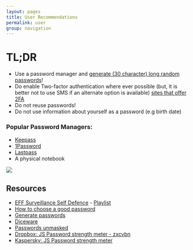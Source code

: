 ```yaml
---
layout: pages
title: User Recommendations
permalink: user
group: navigation
---
```


# TL;DR
* Use a password manager and [generate (30 character) long random passwords](http://passwordsgenerator.net)!
* Do enable Two-factor authentication where ever possible (but, it is better not to use SMS if an alternate option is available) [sites that offer 2FA](https://twofactorauth.org/)
* Do not reuse passwords!
* Do not use information about yourself as a password (e.g birth date)

### Popular Password Managers:
* [Keepass](http://keepass.info)
* [1Password](https://agilebits.com/onepassword)
* [Lastpass](https://lastpass.com)
* A physical notebook

[![]({{site.baseurl}}/assets/images/password_strength.png)](http://xkcd.com/936/)

## Resources
* [EFF Surveillance Self Defence](https://ssd.eff.org) - [Playlist](https://ssd.eff.org/en/playlist)
* [How to choose a good password](https://www.youtube.com/watch?v=PVL0KARSXSM&list=PLYEr6kVanyrPu1qZ5g6iOr0v4ImpOOCSH&index=2)
* [Generate passwords](http://passwordsgenerator.net)
* [Diceware](http://world.std.com/~reinhold/diceware.html)
* [Passwords unmasked](http://wpengine.com/unmasked/)
* [Dropbox: JS Password strength meter - zxcvbn](https://dl.dropboxusercontent.com/u/209/zxcvbn/test/index.html)
* [Kaspersky: JS Password strength meter](https://password.kaspersky.com)
